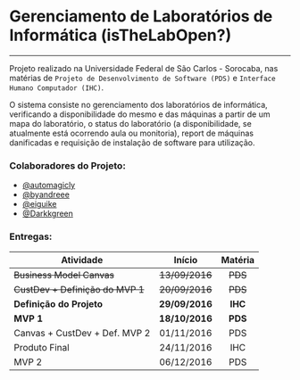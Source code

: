 # Gerenciamento de Laboratórios de Informática (isTheLabOpen?)
---
Projeto realizado na Universidade Federal de São Carlos - Sorocaba, nas matérias de `Projeto de Desenvolvimento de Software (PDS)` e `Interface Humano Computador (IHC)`.

O sistema consiste no gerenciamento dos laboratórios de informática, verificando a disponibilidade do mesmo e das máquinas a partir de um mapa do laboratório, o status do laboratório (a disponibilidade, se atualmente está ocorrendo aula ou monitoria), report de máquinas danificadas e requisição de instalação de software para utilização.

### Colaboradores do Projeto:
- [@automagicly](https://github.com/automagicly)
- [@byandreee](https://github.com/byandreee)
- [@eiguike](https://github.com/eiguike)
- [@Darkkgreen](https://github.com/Darkkgreen)




### Entregas:
|Atividade							|Início      |Matéria	    |
| ----------------------------------|:----------:|:------------:|
|	~~Business Model Canvas~~			| ~~13/09/2016~~ |		~~PDS~~	|
|	~~CustDev + Definição do MVP 1~~	| ~~20/09/2016~~ |		~~PDS~~	|
|	**Definição do Projeto**			| **29/09/2016** |		**IHC**		|
|	**MVP 1**							| **18/10/2016** |		**PDS**		|
|	Canvas + CustDev + Def. MVP 2	| 01/11/2016 |		PDS		|
|	Produto Final					| 24/11/2016 |		IHC		|
|	MVP 2							| 06/12/2016 |		PDS		|

